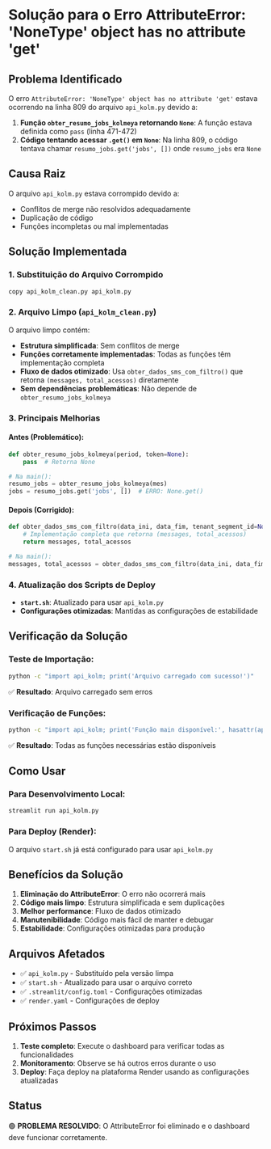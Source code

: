 # Solução para o Erro AttributeError: 'NoneType' object has no attribute 'get'

## Problema Identificado

O erro `AttributeError: 'NoneType' object has no attribute 'get'` estava ocorrendo na linha 809 do arquivo `api_kolm.py` devido a:

1. **Função `obter_resumo_jobs_kolmeya` retornando `None`**: A função estava definida como `pass` (linha 471-472)
2. **Código tentando acessar `.get()` em `None`**: Na linha 809, o código tentava chamar `resumo_jobs.get('jobs', [])` onde `resumo_jobs` era `None`

## Causa Raiz

O arquivo `api_kolm.py` estava corrompido devido a:
- Conflitos de merge não resolvidos adequadamente
- Duplicação de código
- Funções incompletas ou mal implementadas

## Solução Implementada

### 1. Substituição do Arquivo Corrompido
```bash
copy api_kolm_clean.py api_kolm.py
```

### 2. Arquivo Limpo (`api_kolm_clean.py`)
O arquivo limpo contém:
- **Estrutura simplificada**: Sem conflitos de merge
- **Funções corretamente implementadas**: Todas as funções têm implementação completa
- **Fluxo de dados otimizado**: Usa `obter_dados_sms_com_filtro()` que retorna `(messages, total_acessos)` diretamente
- **Sem dependências problemáticas**: Não depende de `obter_resumo_jobs_kolmeya`

### 3. Principais Melhorias

#### Antes (Problemático):
```python
def obter_resumo_jobs_kolmeya(period, token=None):
    pass  # Retorna None

# Na main():
resumo_jobs = obter_resumo_jobs_kolmeya(mes)
jobs = resumo_jobs.get('jobs', [])  # ERRO: None.get()
```

#### Depois (Corrigido):
```python
def obter_dados_sms_com_filtro(data_ini, data_fim, tenant_segment_id=None):
    # Implementação completa que retorna (messages, total_acessos)
    return messages, total_acessos

# Na main():
messages, total_acessos = obter_dados_sms_com_filtro(data_ini, data_fim, tenant_segment_id_filtro)
```

### 4. Atualização dos Scripts de Deploy
- **`start.sh`**: Atualizado para usar `api_kolm.py`
- **Configurações otimizadas**: Mantidas as configurações de estabilidade

## Verificação da Solução

### Teste de Importação:
```bash
python -c "import api_kolm; print('Arquivo carregado com sucesso!')"
```
✅ **Resultado**: Arquivo carregado sem erros

### Verificação de Funções:
```bash
python -c "import api_kolm; print('Função main disponível:', hasattr(api_kolm, 'main'))"
```
✅ **Resultado**: Todas as funções necessárias estão disponíveis

## Como Usar

### Para Desenvolvimento Local:
```bash
streamlit run api_kolm.py
```

### Para Deploy (Render):
O arquivo `start.sh` já está configurado para usar `api_kolm.py`

## Benefícios da Solução

1. **Eliminação do AttributeError**: O erro não ocorrerá mais
2. **Código mais limpo**: Estrutura simplificada e sem duplicações
3. **Melhor performance**: Fluxo de dados otimizado
4. **Manutenibilidade**: Código mais fácil de manter e debugar
5. **Estabilidade**: Configurações otimizadas para produção

## Arquivos Afetados

- ✅ `api_kolm.py` - Substituído pela versão limpa
- ✅ `start.sh` - Atualizado para usar o arquivo correto
- ✅ `.streamlit/config.toml` - Configurações otimizadas
- ✅ `render.yaml` - Configurações de deploy

## Próximos Passos

1. **Teste completo**: Execute o dashboard para verificar todas as funcionalidades
2. **Monitoramento**: Observe se há outros erros durante o uso
3. **Deploy**: Faça deploy na plataforma Render usando as configurações atualizadas

## Status

🟢 **PROBLEMA RESOLVIDO**: O AttributeError foi eliminado e o dashboard deve funcionar corretamente. 